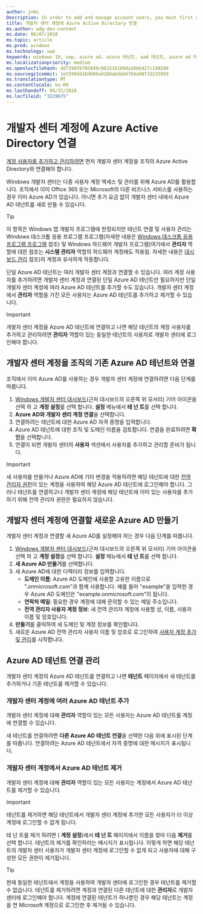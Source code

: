 ```yaml
---
author: jnHs
Description: In order to add and manage account users, you must first associate your Dev Center account with your organization's Azure Active Directory.
title: 개발자 센터 계정에 Azure Active Directory 연결
ms.author: wdg-dev-content
ms.date: 08/07/2018
ms.topic: article
ms.prod: windows
ms.technology: uwp
keywords: windows 10, uwp, azure ad, azure 테넌트, aad 테넌트, azure ad 테넌트, 테넌트 관리, 테넌트
ms.localizationpriority: medium
ms.openlocfilehash: dd729d76705849c981516109da39bbd27c140286
ms.sourcegitcommit: 1e5590dd10d606a910da6deb67b6a98f33235959
ms.translationtype: MT
ms.contentlocale: ko-KR
ms.lasthandoff: 08/31/2018
ms.locfileid: "3229675"
---
```

# <a name="associate-azure-active-directory-with-your-dev-center-account"></a>개발자 센터 계정에 Azure Active Directory 연결

[계정 사용자를 추가하고 관리하려면](add-users-groups-and-azure-ad-applications.md) 먼저 개발자 센터 계정을 조직의 Azure Active Directory와 연결해야 합니다. 

Windows 개발자 센터는 다중 사용자 계정 액세스 및 관리를 위해 Azure AD를 활용합니다. 조직에서 이미 Office 365 또는 Microsoft의 다른 비즈니스 서비스를 사용하는 경우 이미 Azure AD가 있습니다. 아니면 추가 요금 없이 개발자 센터 내에서 Azure AD 테넌트를 새로 만들 수 있습니다.

> [!TIP]
> 이 항목은 Windows 앱 개발자 프로그램에 한정되지만 테넌트 연결 및 사용자 관리는 Windows 데스크톱 응용 프로그램 프로그램(자세한 내용은 [Windows 데스크톱 응용 프로그램 프로그램](https://docs.microsoft.com/windows/desktop/appxpkg/windows-desktop-application-program#add-and-manage-account-users) 참조) 및 Windows 하드웨어 개발자 프로그램(여기에서 **관리자** 역할에 대한 참조는 **시스템 관리자** 역할의 하드웨어 계정에도 적용됨. 자세한 내용은 [대시보드 관리](https://docs.microsoft.com/windows-hardware/drivers/dashboard/dashboard-administration) 참조)의 계정과 유사하게 작동합니다.

단일 Azure AD 테넌트는 여러 개발자 센터 계정과 연결할 수 있습니다. 여러 계정 사용자를 추가하려면 개발자 센터 계정과 연결된 단일 Azure AD 테넌트만 필요하지만 단일 개발자 센터 계정에 여러 Azure AD 테넌트를 추가할 수도 있습니다. 개발자 센터 계정에서 **관리자** 역할을 가진 모든 사용자는 Azure AD 테넌트를 추가하고 제거할 수 있습니다.

> [!IMPORTANT]
> 개발자 센터 계정을 Azure AD 테넌트에 연결하고 나면 해당 테넌트의 계정 사용자를 추가하고 관리하려면 **관리자** 역할이 있는 동일한 테넌트의 사용자로 개발자 센터에 로그인해야 합니다.


## <a name="associate-your-dev-center-account-with-your-organizations-existing-azure-ad-tenant"></a>개발자 센터 계정을 조직의 기존 Azure AD 테넌트와 연결

조직에서 이미 Azure AD를 사용하는 경우 개발자 센터 계정에 연결하려면 다음 단계를 따릅니다.

1.  [Windows 개발자 센터 대시보드](https://partner.microsoft.com/dashboard)(근처 대시보드의 오른쪽 위 모서리) 기어 아이콘을 선택 하 고 **계정 설정**를 선택 합니다. **설정** 메뉴에서 **테 넌 트**를 선택 합니다.
2.  **Azure AD와 개발자 센터 계정 연결**을 선택합니다.
3.  연결하려는 테넌트에 대한 Azure AD 자격 증명을 입력합니다.
4.  Azure AD 테넌트에 대한 조직 및 도메인 이름을 검토합니다. 연결을 완료하려면 **확인**을 선택합니다.
5.  연결이 되면 개발자 센터의 **사용자** 섹션에서 사용자를 추가하고 관리할 준비가 됩니다.

> [!IMPORTANT]
> 새 사용자를 만들거나 Azure AD에 기타 변경을 적용하려면 해당 테넌트에 대한 [전역 관리자 권한](https://docs.microsoft.com/azure/active-directory/users-groups-roles/directory-assign-admin-roles)이 있는 계정을 사용하여 해당 Azure AD 테넌트에 로그인해야 합니다. 그러나 테넌트를 연결하고나 개발자 센터 계정에 해당 테넌트에 이미 있는 사용자를 추가하기 위해 전역 관리자 권한은 필요하지 않습니다.


## <a name="create-a-brand-new-azure-ad-to-associate-with-your-dev-center-account"></a>개발자 센터 계정에 연결할 새로운 Azure AD 만들기

개발자 센터 계정과 연결할 새 Azure AD를 설정해야 하는 경우 다음 단계를 따릅니다.

1.  [Windows 개발자 센터 대시보드](https://partner.microsoft.com/dashboard)(근처 대시보드의 오른쪽 위 모서리) 기어 아이콘을 선택 하 고 **계정 설정**를 선택 합니다. **설정** 메뉴에서 **테 넌 트**를 선택 합니다.
2.  **새 Azure AD 만들기**를 선택합니다.
3.  새 Azure AD에 대한 디렉터리 정보를 입력합니다.
    - **도메인 이름**: Azure AD 도메인에 사용할 고유한 이름으로 ".onmicrosoft.com"과 함께 사용합니다. 예를 들어 "example"을 입력한 경우 Azure AD 도메인은 "example.onmicrosoft.com"이 됩니다.
    - **연락처 메일**: 필요한 경우 계정에 대해 문의할 수 있는 메일 주소입니다.
    - **전역 관리자 사용자 계정 정보**: 새 전역 관리자 계정에 사용할 성, 이름, 사용자 이름 및 암호입니다.
4.  **만들기**를 클릭하여 새 도메인 및 계정 정보를 확인합니다.
5.  새로운 Azure AD 전역 관리자 사용자 이름 및 암호로 로그인하여 [사용자 계정 추가 및 관리](add-users-groups-and-azure-ad-applications.md)를 시작합니다.


## <a name="manage-azure-ad-tenant-associations"></a>Azure AD 테넌트 연결 관리

개발자 센터 계정의 Azure AD 테넌트를 연결하고 나면 **테넌트** 페이지에서 새 테넌트를 추가하거나 기존 테넌트를 제거할 수 있습니다.


### <a name="add-multiple-azure-ad-tenants-to-your-dev-center-account"></a>개발자 센터 계정에 여러 Azure AD 테넌트 추가

개발자 센터 계정에 대해 **관리자** 역할이 있는 모든 사용자는 Azure AD 테넌트를 계정에 연결할 수 있습니다.

새 테넌트를 연결하려면 **다른 Azure AD 테넌트 연결**을 선택한 다음 위에 표시된 단계를 따릅니다. 연결하려는 Azure AD 테넌트에서 자격 증명에 대한 메시지가 표시됩니다.


### <a name="remove-an-azure-ad-tenant-from-your-dev-center-account"></a>개발자 센터 계정에서 Azure AD 테넌트 제거

개발자 센터 계정에 대해 **관리자** 역할이 있는 모든 사용자는 계정에서 Azure AD 테넌트를 제거할 수 있습니다.

> [!IMPORTANT]
> 테넌트를 제거하면 해당 테넌트에서 개발자 센터 계정에 추가한 모든 사용자가 더 이상 계정에 로그인할 수 없게 됩니다. 

테 넌 트를 제거 하려면 ( **계정 설정**)에서 **테 넌 트** 페이지에서 이름을 찾아 다음 **제거**를 선택 합니다. 테넌트의 제거를 확인하라는 메시지가 표시됩니다. 이렇게 하면 해당 테넌트의 개발자 센터 사용자가 개발자 센터 계정에 로그인할 수 없게 되고 사용자에 대해 구성한 모든 권한이 제거됩니다.

> [!TIP]
> 현재 동일한 테넌트에서 계정을 사용하여 개발자 센터에 로그인한 경우 테넌트를 제거할 수 없습니다. 테넌트를 제거하려면 계정과 연결된 다른 테넌트에 대한 **관리자**로 개발자 센터에 로그인해야 합니다. 계정에 연결된 테넌트가 하나뿐인 경우 해당 테넌트는 계정을 연 Microsoft 계정으로 로그인한 후 제거될 수 있습니다.


